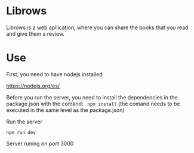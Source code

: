 # Librows

Librows is a web apllication, where you can share the books that you read and give them a review.

# Use 

First, you need to have nodejs installed

https://nodejs.org/es/

Before you run the server, you need to install the dependencies in the package.json with the comand: ``` npm install``` (the comand needs to be executed in the same level as the package.json)

Run the server 
```
npm run dev
```
Server runing on port 3000
